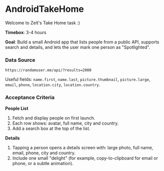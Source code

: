# AndroidTakeHome
Welcome to Zelt's Take Home task :) 

**Timebox**: 3-4 hours

**Goal**: Build a small Android app that lists people from a public API, supports search and details, and lets the user mark one person as "Spotlighted".

### Data Source
```
https://randomuser.me/api/?results=2000
```

Useful fields: `name.first`, `name.last`, `picture.thumbnail`, `picture.large`, `email`, `phone`, `location.city`, `location.country`.

### Acceptance Criteria
**People List**
1. Fetch and display people on first launch.
2. Each row shows: avatar, full name, city and country.
3. Add a search box at the top of the list. 

**Details**
1. Tapping a person opens a details screen with: large photo, full name, email, phone, city and country.
2. Include one small "delight" (for example, copy-to-clipboard for email or phone, or a subtle animation).
